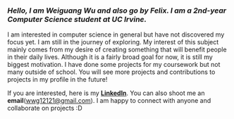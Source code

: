 ### *Hello, I am Weiguang Wu and also go by Felix. I am a 2nd-year Computer Science student at UC Irvine.*  
I am interested in computer science in general but have not discovered my focus yet. I am still in the journey of exploring. My interest of this subject mainly comes from my desire of creating something that will benefit people in their daily lives. Although it is a fairly broad goal for now, it is still my biggest motivation. I have done some projects for my coursework but not many outside of school. You will see more projects and contributions to projects in my profile in the future!

If you are interested, here is my [**LinkedIn**](https://www.linkedin.com/in/weiguang-wu-71b441232/). You can also shoot me an **email**(wwg12121@gmail.com). I am happy to connect with anyone and collaborate on projects :D
